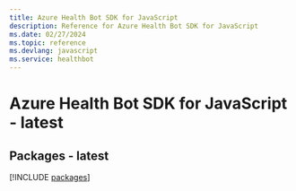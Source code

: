 ```yaml
---
title: Azure Health Bot SDK for JavaScript
description: Reference for Azure Health Bot SDK for JavaScript
ms.date: 02/27/2024
ms.topic: reference
ms.devlang: javascript
ms.service: healthbot
---
```

# Azure Health Bot SDK for JavaScript - latest
## Packages - latest
[!INCLUDE [packages](health-bot-index.md)]